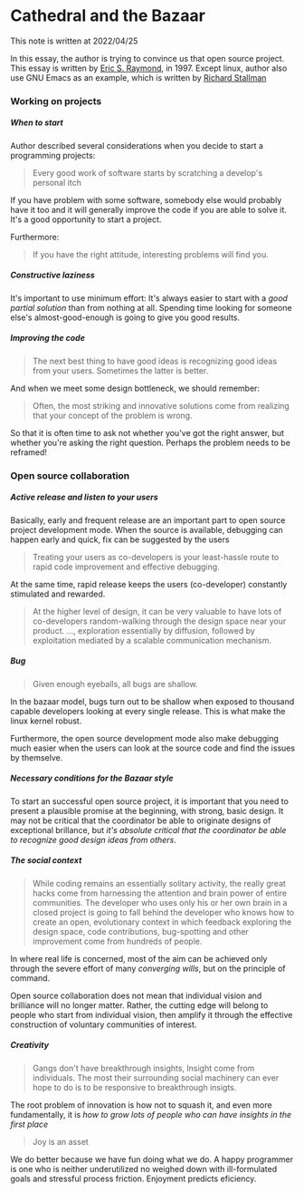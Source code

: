 # Cathedral and the Bazaar
This note is written at 2022/04/25

In this essay, the author is trying to convince us that open source project. This essay is written by [Eric S. Raymond](https://en.wikipedia.org/wiki/Eric_S._Raymond), in 1997. Except linux, author also use GNU Emacs as an example, which is written by [Richard Stallman](https://en.wikipedia.org/wiki/Richard_Stallman)

### Working on projects
##### When to start
Author described several considerations when you decide to start a programming projects:
>Every good work of software starts by scratching a develop's personal itch

If you have problem with some software, somebody else would probably have it too and it will generally improve the code if you are able to solve it. It's a good opportunity to start a project.

Furthermore:
>If you have the right attitude, interesting problems will find you.

##### Constructive laziness
It's important to use minimum effort: It's always easier to start with a *good partial solution* than from nothing at all. Spending time looking for someone else's almost-good-enough is going to give you good results.

##### Improving the code
>The next best thing to have good ideas is recognizing good ideas from your users. Sometimes the latter is better.

And when we meet some design bottleneck, we should remember:
>Often, the most striking and innovative solutions come from realizing that your concept of the problem is wrong.

So that it is often time to ask not whether you've got the right answer, but whether you're asking the right question. Perhaps the problem needs to be reframed!

### Open source collaboration
##### Active release and listen to your users
Basically, early and frequent release are an important part to open source project development mode. When the source is available, debugging can happen early and quick, fix can be suggested by the users 
>Treating your users as co-developers is your least-hassle route to rapid code improvement and effective debugging.

At the same time, rapid release keeps the users (co-developer) constantly stimulated and rewarded.

>At the higher level of design, it can be very valuable to have lots of co-developers random-walking through the design space near your product. ..., exploration essentially by diffusion, followed by exploitation mediated by a scalable communication mechanism.

##### Bug
>Given enough eyeballs, all bugs are shallow. 

In the bazaar model, bugs turn out to be shallow when exposed to thousand capable developers looking at every single release. This is what make the linux kernel robust. 

Furthermore, the open source development mode also make debugging much easier when the users can look at the source code and find the issues by themselve.

##### Necessary conditions for the Bazaar style
To start an successful open source project, it is important that you need to present a plausible promise at the beginning, with strong, basic design. It may not be critical that the coordinator be able to originate designs of exceptional brillance, but *it's absolute critical that the coordinator be able to recognize good design ideas from others*. 

##### The social context
>While coding remains an essentially solitary activity, the really great hacks come from harnessing the attention and brain power of entire communities. The developer who uses only his or her own brain in a closed project is going to fall behind the developer who knows how to create an open, evolutionary context in which feedback exploring the design space, code contributions, bug-spotting and other improvement come from hundreds of people. 

In where real life is concerned, most of the aim can be achieved only through the severe effort of many *converging wills*, but on the principle of command.

Open source collaboration does not mean that individual vision and brilliance will no longer matter. Rather, the cutting edge will belong to people who start from individual vision, then amplify it through the effective construction of voluntary communities of interest. 

##### Creativity

>Gangs don't have breakthrough insights, Insight come from individuals. The most their surrounding social machinery can ever hope to do is to be responsive to breakthrough insigts. 

The root problem of innovation is how not to squash it, and even more fundamentally, it is *how to grow lots of people who can have insights in the first place*

>Joy is an asset

We do better because we have fun doing what we do. A happy programmer is one who is neither underutilized no weighed down with ill-formulated goals and stressful process friction. Enjoyment predicts eficiency. 
